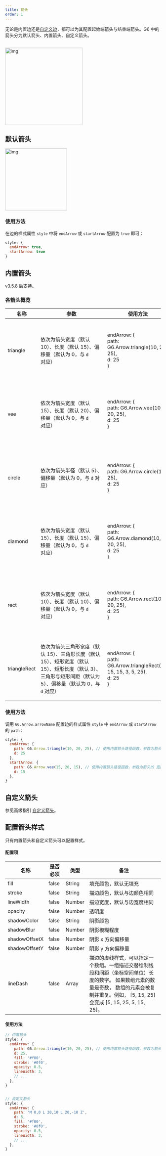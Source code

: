 ```yaml
---
title: 箭头
order: 1
---
```


无论是内置边还是[自定义边](/zh/docs/manual/advanced/custom-edge)，都可以为其配置起始端箭头与结束端箭头。G6 中的箭头分为默认箭头、内置箭头、自定义箭头。

<br /> <img src='https://gw.alipayobjects.com/mdn/rms_f8c6a0/afts/img/A*mGusTo9FcCYAAAAAAAAAAABkARQnAQ' width=250 alt='img'/>


## 默认箭头

<img src='https://gw.alipayobjects.com/mdn/rms_f8c6a0/afts/img/A*fthFSoNbmeAAAAAAAAAAAABkARQnAQ' width=200 alt='img'/>

### 使用方法

在边的样式属性 `style` 中将 `endArrow` 或 `startArrow` 配置为 `true` 即可：
```javascript
style: {
  endArrow: true,
  startArrow: true
}
```


## 内置箭头

v3.5.8 后支持。

### 各箭头概览

| 名称 | 参数 | 使用方法 | 效果 |
| ---- | -- | ------ | ------------ |
| triangle | <div style="width: 150pt">依次为箭头宽度（默认 10）、长度（默认 15）、偏移量（默认为 0，与 `d` 对应）</div> | endArrow: {<br />  path: G6.Arrow.triangle(10, 20, 25),<br />  d: 25<br />} | <img src='https://gw.alipayobjects.com/mdn/rms_f8c6a0/afts/img/A*s8LxSZoxSEsAAAAAAAAAAABkARQnAQ' width=200 alt='img'/> |
| vee | <div style="width: 150pt">依次为箭头宽度（默认 15）、长度（默认 20）、偏移量（默认为 0，与 `d` 对应）</div> | endArrow: {<br />  path: G6.Arrow.vee(10, 20, 25),<br />  d: 25<br />} | <img src='https://gw.alipayobjects.com/mdn/rms_f8c6a0/afts/img/A*2DBOTJfZZS0AAAAAAAAAAABkARQnAQ' width=200 alt='img'/> |
| circle | <div style="width: 150pt">依次为箭头半径（默认 5）、偏移量（默认为 0，与 `d` 对应）</div> | endArrow: {<br />  path: G6.Arrow.circle(10, 25),<br/>  d: 25<br />} | <img src='https://gw.alipayobjects.com/mdn/rms_f8c6a0/afts/img/A*h2XSSJrdUHkAAAAAAAAAAABkARQnAQ' width=200 alt='img'/> |
| diamond | <div style="width: 150pt">依次为箭头宽度（默认 15）、长度（默认 15）、偏移量（默认为 0，与 `d` 对应）</div> | endArrow: {<br />  path: G6.Arrow.diamond(10, 20, 25),<br />  d: 25<br />} | <img src='https://gw.alipayobjects.com/mdn/rms_f8c6a0/afts/img/A*FIHORJpJov0AAAAAAAAAAABkARQnAQ' width=200 alt='img'/> |
| rect | <div style="width: 150pt">依次为箭头宽度（默认 10）、长度（默认 10）、偏移量（默认为 0，与 `d` 对应）</div> | endArrow: {<br />  path: G6.Arrow.rect(10, 20, 25),<br />  d: 25<br />} | <img src='https://gw.alipayobjects.com/mdn/rms_f8c6a0/afts/img/A*AkBLSoxXptUAAAAAAAAAAABkARQnAQ' width=200 alt='img'/> |
| triangleRect | <div style="width: 150pt">依次为箭头三角形宽度（默认 15）、三角形长度（默认 15）、矩形宽度（默认 15）、矩形长度（默认 3）、三角形与矩形间距（默认为 5）、偏移量（默认为 0，与 `d` 对应）</div> | endArrow: {<br />  path: G6.Arrow.triangleRect(15, 15, 15, 3, 5, 25),<br />  d: 25<br />} | <img src='https://gw.alipayobjects.com/mdn/rms_f8c6a0/afts/img/A*rPPeT4kFVdwAAAAAAAAAAABkARQnAQ' width=200 alt='img'/> |

### 使用方法

调用 `G6.Arrow.arrowName` 配置边的样式属性 `style` 中 `endArrow` 或 `startArrow` 的 `path`：

```javascript
style: {
  endArrow: {
    path: G6.Arrow.triangle(10, 20, 25), // 使用内置箭头路径函数，参数为箭头的 宽度、长度、偏移量（默认为 0，与 d 对应）
    d: 25
  },
  startArrow: {
    path: G6.Arrow.vee(15, 20, 15), // 使用内置箭头路径函数，参数为箭头的 宽度、长度、偏移量（默认为 0，与 d 对应）
    d: 15
  },
}
```

## 自定义箭头

参见高级指引 [自定义箭头](/zh/docs/manual/advanced/custom-edge#4-自定义箭头)。


## 配置箭头样式

只有内置箭头和自定义箭头可以配置样式。

#### 配置项

| 名称 | 是否必须 | 类型 | 备注 |
| --- | --- | --- | --- |
| fill | false | String | 填充颜色，默认无填充 |
| stroke | false | String | 描边颜色，默认与边颜色相同 |
| lineWidth | false | Number | 描边宽度，默认与边宽度相同 |
| opacity | false | Number | 透明度 |
| shadowColor | false | String | 阴影颜色 |
| shadowBlur | false | Number | 阴影模糊程度 |
| shadowOffsetX | false | Number | 阴影 x 方向偏移量 |
| shadowOffsetY | false | Number | 阴影 y 方向偏移量 |
| lineDash | false | Array | 描边的虚线样式，可以指定一个数组。一组描述交替绘制线段和间距（坐标空间单位）长度的数字。 如果数组元素的数量是奇数， 数组的元素会被复制并重复。例如， [5, 15, 25] 会变成 [5, 15, 25, 5, 15, 25]。 |

#### 使用方法

```javascript
// 内置箭头
style: {
  endArrow: {
    path: G6.Arrow.triangle(10, 20, 25), // 使用内置箭头路径函数，参数为箭头的 宽度、长度、偏移量（默认为 0，与 d 对应）
    d: 25,
    fill: '#f00',
    stroke: '#0f0',
    opacity: 0.5,
    lineWidth: 3,
    // ...
  },
}


// 自定义箭头
style: {
  endArrow: {
    path: 'M 0,0 L 20,10 L 20,-10 Z',
    d: 5,
    fill: '#f00',
    stroke: '#0f0',
    opacity: 0.5,
    lineWidth: 3,
    // ...
  },
}
```
